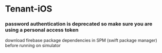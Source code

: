# Tenant-iOS
### password authentication is deprecated so make sure you are using a personal access token
download firebase package dependencies in SPM (swift package manager) before running on simulator
